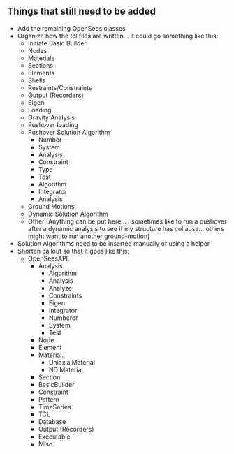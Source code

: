 ## Things that still need to be added
- Add the remaining OpenSees classes
- Organize how the tcl files are written... it could go something like this:
    - Initiate Basic Builder
    - Nodes
    - Materials
    - Sections
    - Elements
    - Shells
    - Restraints/Constraints
    - Output (Recorders)
    - Eigen
    - Loading
    - Gravity Analysis
    - Pushover loading
    - Pushover Solution Algorithm
        - Number
        - System
        - Analysis
        - Constraint
        - Type
        - Test
        - Algorithm
        - Integrator
        - Analysis
    - Ground Motions
    - Dynamic Solution Algorithm
    - Other (Anything can be put here... I sometimes like to run a pushover after a dynamic analysis to see if my structure has collapse... others might want to run another ground-motion)
- Solution Algorithms need to be inserted manually or using a helper
- Shorten callout so that it goes like this:
    - OpenSeesAPI.
        - Analysis.
            - Algorithm
            - Analysis
            - Analyze
            - Constraints
            - Eigen
            - Integrator
            - Numberer
            - System
            - Test
        - Node
        - Element
        - Material.
            - UniaxialMaterial
            - ND Material
        - Section
        - BasicBuilder
        - Constraint
        - Pattern
        - TimeSeries
        - TCL
        - Database
        - Output (Recorders)
        - Executable
        - Misc